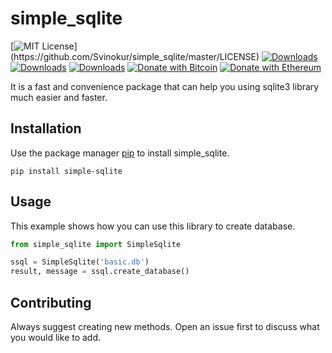 # simple_sqlite

[![MIT License](https://img.shields.io/apm/l/atomic-design-ui.svg?)](https://github.com/Svinokur/simple_sqlite/master/LICENSE)
[![Downloads](https://pepy.tech/badge/simple-sqlite)](https://pepy.tech/project/simple-sqlite)
[![Downloads](https://pepy.tech/badge/simple-sqlite/month)](https://pepy.tech/project/simple-sqlite)
[![Downloads](https://pepy.tech/badge/simple-sqlite/week)](https://pepy.tech/project/simple-sqlite)
[![Donate with Bitcoin](https://en.cryptobadges.io/badge/micro/32GJnnDrPkSKVzrRho84KwD5RsMW4ywMiW)](https://en.cryptobadges.io/donate/32GJnnDrPkSKVzrRho84KwD5RsMW4ywMiW)
[![Donate with Ethereum](https://en.cryptobadges.io/badge/micro/0xf2691CC12a70B4589edf081E059fD4A1c457417D)](https://en.cryptobadges.io/donate/0xf2691CC12a70B4589edf081E059fD4A1c457417D)

It is a fast and convenience package that can help you using sqlite3 library much easier and faster.

## Installation

Use the package manager [pip](https://pip.pypa.io/en/stable/) to install simple_sqlite.

```
pip install simple-sqlite
```

## Usage
This example shows how you can use this library to create database.
```python
from simple_sqlite import SimpleSqlite

ssql = SimpleSqlite('basic.db')
result, message = ssql.create_database()

```

## Contributing
Always suggest creating new methods. Open an issue first to discuss what you would like to add.
